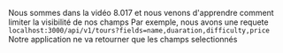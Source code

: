 Nous sommes dans la vidéo 8.017 et nous venons d'apprendre comment limiter la visibilité de nos champs
Par exemple, nous avons une requete `localhost:3000/api/v1/tours?fields=name,duaration,difficulty,price`
Notre application ne va retourner que les champs selectionnés
